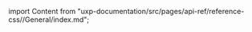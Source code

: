 
import Content from "uxp-documentation/src/pages/api-ref/reference-css//General/index.md";

<Content query="product=photoshop"/>
